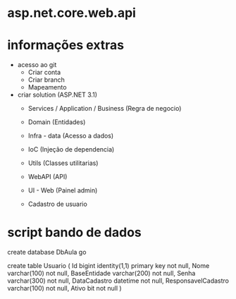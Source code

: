 # asp.net.core.web.api

# informações extras
- acesso ao git
	- Criar conta
	- Criar branch
	- Mapeamento
- criar solution (ASP.NET 3.1)
	- Services / Application / Business (Regra de negocio)
	- Domain (Entidades)
	- Infra - data (Acesso a dados)
	- IoC (Injeção de dependencia)
	- Utils (Classes utilitarias)
	- WebAPI (API)
	- UI - Web (Painel admin)
	
	- Cadastro de usuario
	
	
# script bando de dados
create database DbAula
go

create table Usuario (
	Id bigint identity(1,1) primary key not null,
	Nome varchar(100) not null,
	BaseEntidade varchar(200) not null,
	Senha varchar(300) not null,
	DataCadastro datetime not null,
	ResponsavelCadastro varchar(100) not null,
	Ativo bit not null
)
